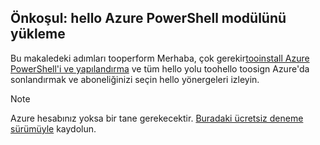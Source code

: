 ## <a name="prerequisite-install-hello-azure-powershell-module"></a>Önkoşul: hello Azure PowerShell modülünü yükleme

Bu makaledeki adımları tooperform Merhaba, çok gerekir[tooinstall Azure PowerShell'i ve yapılandırma](/powershell/azureps-cmdlets-docs) ve tüm hello yolu toohello toosign Azure'da sonlandırmak ve aboneliğinizi seçin hello yönergeleri izleyin.

> [!NOTE]
> Azure hesabınız yoksa bir tane gerekecektir. [Buradaki ücretsiz deneme sürümüyle](../articles/active-directory/sign-up-organization.md) kaydolun.

